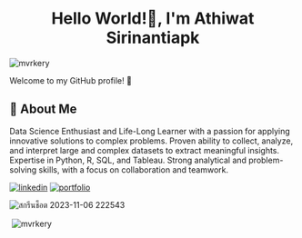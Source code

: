 <h1 align="center"> Hello World!👋, I'm Athiwat Sirinantiapk</h1>
<p align="left"> <img src="https://komarev.com/ghpvc/?username=mvrkery&label=Profile%20views&color=0e75b6&style=flat" alt="mvrkery" /> </p>


Welcome to my GitHub profile! 🎉

## 🚀 About Me

Data Science Enthusiast and Life-Long Learner with a passion for applying innovative solutions to complex problems. Proven ability to collect, analyze, and interpret large and complex datasets to extract meaningful insights. Expertise in Python, R, SQL, and Tableau. Strong analytical and problem-solving skills, with a focus on collaboration and teamwork.

[![linkedin](https://img.shields.io/badge/linkedin-0A66C2?style=for-the-badge&logo=linkedin&logoColor=white)](https://www.linkedin.com/in/athiwat-sirinantipak-a14a28279/)
[![portfolio](https://img.shields.io/badge/my_portfolio-000?style=for-the-badge&logo=ko-fi&logoColor=white)](http://bit.ly/m/mvrkery)

![สกรีนช็อต 2023-11-06 222543](https://github.com/Mvrkery/Mvrkery/assets/138161362/cadd023c-01d7-4dae-81f8-02029ba00c74)



<p>&nbsp;<img align="center" src="https://github-readme-stats.vercel.app/api?username=mvrkery&show_icons=true&locale=en" alt="mvrkery" /></p>

